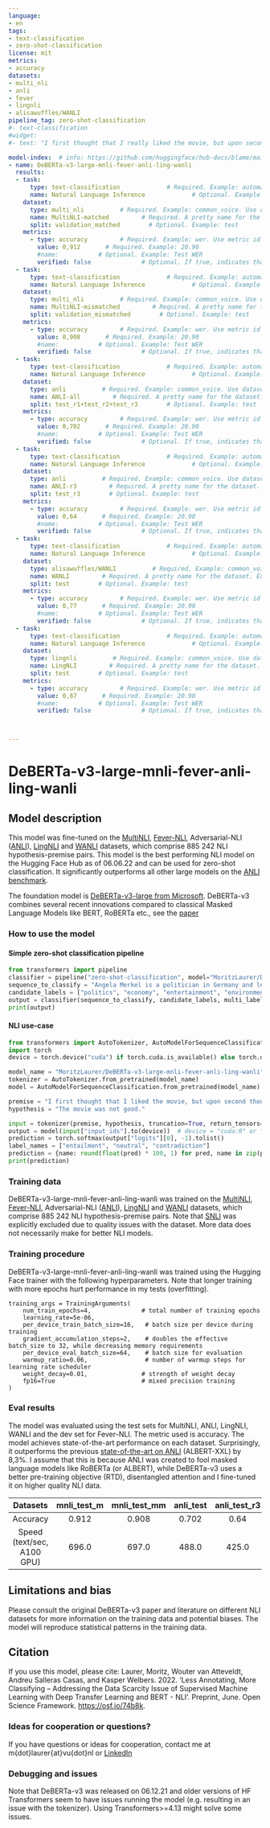```yaml
---
language: 
- en
tags:
- text-classification
- zero-shot-classification
license: mit
metrics:
- accuracy
datasets:
- multi_nli
- anli
- fever
- lingnli
- alisawuffles/WANLI
pipeline_tag: zero-shot-classification
#- text-classification
#widget:
#- text: "I first thought that I really liked the movie, but upon second thought it was actually disappointing. [SEP] The movie was not good."

model-index:  # info: https://github.com/huggingface/hub-docs/blame/main/modelcard.md
- name: DeBERTa-v3-large-mnli-fever-anli-ling-wanli
  results:
  - task:
      type: text-classification             # Required. Example: automatic-speech-recognition
      name: Natural Language Inference             # Optional. Example: Speech Recognition
    dataset:
      type: multi_nli          # Required. Example: common_voice. Use dataset id from https://hf.co/datasets
      name: MultiNLI-matched         # Required. A pretty name for the dataset. Example: Common Voice (French)
      split: validation_matched        # Optional. Example: test
    metrics:
      - type: accuracy         # Required. Example: wer. Use metric id from https://hf.co/metrics
        value: 0,912       # Required. Example: 20.90
        #name:           # Optional. Example: Test WER
        verified: false              # Optional. If true, indicates that evaluation was generated by Hugging Face (vs. self-reported).
  - task:
      type: text-classification             # Required. Example: automatic-speech-recognition
      name: Natural Language Inference             # Optional. Example: Speech Recognition
    dataset:
      type: multi_nli          # Required. Example: common_voice. Use dataset id from https://hf.co/datasets
      name: MultiNLI-mismatched         # Required. A pretty name for the dataset. Example: Common Voice (French)
      split: validation_mismatched        # Optional. Example: test
    metrics:
      - type: accuracy         # Required. Example: wer. Use metric id from https://hf.co/metrics
        value: 0,908       # Required. Example: 20.90
        #name:           # Optional. Example: Test WER
        verified: false              # Optional. If true, indicates that evaluation was generated by Hugging Face (vs. self-reported).
  - task:
      type: text-classification             # Required. Example: automatic-speech-recognition
      name: Natural Language Inference             # Optional. Example: Speech Recognition
    dataset:
      type: anli          # Required. Example: common_voice. Use dataset id from https://hf.co/datasets
      name: ANLI-all         # Required. A pretty name for the dataset. Example: Common Voice (French)
      split: test_r1+test_r2+test_r3        # Optional. Example: test
    metrics:
      - type: accuracy         # Required. Example: wer. Use metric id from https://hf.co/metrics
        value: 0,702       # Required. Example: 20.90
        #name:           # Optional. Example: Test WER
        verified: false              # Optional. If true, indicates that evaluation was generated by Hugging Face (vs. self-reported).
  - task:
      type: text-classification             # Required. Example: automatic-speech-recognition
      name: Natural Language Inference             # Optional. Example: Speech Recognition
    dataset:
      type: anli          # Required. Example: common_voice. Use dataset id from https://hf.co/datasets
      name: ANLI-r3         # Required. A pretty name for the dataset. Example: Common Voice (French)
      split: test_r3        # Optional. Example: test
    metrics:
      - type: accuracy         # Required. Example: wer. Use metric id from https://hf.co/metrics
        value: 0,64       # Required. Example: 20.90
        #name:           # Optional. Example: Test WER
        verified: false              # Optional. If true, indicates that evaluation was generated by Hugging Face (vs. self-reported).
  - task:
      type: text-classification             # Required. Example: automatic-speech-recognition
      name: Natural Language Inference             # Optional. Example: Speech Recognition
    dataset:
      type: alisawuffles/WANLI          # Required. Example: common_voice. Use dataset id from https://hf.co/datasets
      name: WANLI         # Required. A pretty name for the dataset. Example: Common Voice (French)
      split: test        # Optional. Example: test
    metrics:
      - type: accuracy         # Required. Example: wer. Use metric id from https://hf.co/metrics
        value: 0,77       # Required. Example: 20.90
        #name:           # Optional. Example: Test WER
        verified: false              # Optional. If true, indicates that evaluation was generated by Hugging Face (vs. self-reported).
  - task:
      type: text-classification             # Required. Example: automatic-speech-recognition
      name: Natural Language Inference             # Optional. Example: Speech Recognition
    dataset:
      type: lingnli          # Required. Example: common_voice. Use dataset id from https://hf.co/datasets
      name: LingNLI         # Required. A pretty name for the dataset. Example: Common Voice (French)
      split: test        # Optional. Example: test
    metrics:
      - type: accuracy         # Required. Example: wer. Use metric id from https://hf.co/metrics
        value: 0,87       # Required. Example: 20.90
        #name:           # Optional. Example: Test WER
        verified: false              # Optional. If true, indicates that evaluation was generated by Hugging Face (vs. self-reported).



---
```


# DeBERTa-v3-large-mnli-fever-anli-ling-wanli
## Model description
This model was fine-tuned on the [MultiNLI](https://huggingface.co/datasets/multi_nli), [Fever-NLI](https://github.com/easonnie/combine-FEVER-NSMN/blob/master/other_resources/nli_fever.md), Adversarial-NLI ([ANLI](https://huggingface.co/datasets/anli)), [LingNLI](https://arxiv.org/pdf/2104.07179.pdf) and [WANLI](https://huggingface.co/datasets/alisawuffles/WANLI) datasets, which comprise 885 242 NLI hypothesis-premise pairs. This model is the best performing NLI model on the Hugging Face Hub as of 06.06.22 and can be used for zero-shot classification. It significantly outperforms all other large models on the [ANLI benchmark](https://github.com/facebookresearch/anli).

The foundation model is [DeBERTa-v3-large from Microsoft](https://huggingface.co/microsoft/deberta-v3-large). DeBERTa-v3 combines several recent innovations compared to classical Masked Language Models like BERT, RoBERTa etc., see the [paper](https://arxiv.org/abs/2111.09543)


### How to use the model
#### Simple zero-shot classification pipeline
```python
from transformers import pipeline
classifier = pipeline("zero-shot-classification", model="MoritzLaurer/DeBERTa-v3-large-mnli-fever-anli-ling-wanli")
sequence_to_classify = "Angela Merkel is a politician in Germany and leader of the CDU"
candidate_labels = ["politics", "economy", "entertainment", "environment"]
output = classifier(sequence_to_classify, candidate_labels, multi_label=False)
print(output)
```
#### NLI use-case
```python
from transformers import AutoTokenizer, AutoModelForSequenceClassification
import torch
device = torch.device("cuda") if torch.cuda.is_available() else torch.device("cpu")

model_name = "MoritzLaurer/DeBERTa-v3-large-mnli-fever-anli-ling-wanli"
tokenizer = AutoTokenizer.from_pretrained(model_name)
model = AutoModelForSequenceClassification.from_pretrained(model_name)

premise = "I first thought that I liked the movie, but upon second thought it was actually disappointing."
hypothesis = "The movie was not good."

input = tokenizer(premise, hypothesis, truncation=True, return_tensors="pt")
output = model(input["input_ids"].to(device))  # device = "cuda:0" or "cpu"
prediction = torch.softmax(output["logits"][0], -1).tolist()
label_names = ["entailment", "neutral", "contradiction"]
prediction = {name: round(float(pred) * 100, 1) for pred, name in zip(prediction, label_names)}
print(prediction)
```

### Training data
DeBERTa-v3-large-mnli-fever-anli-ling-wanli was trained on the [MultiNLI](https://huggingface.co/datasets/multi_nli), [Fever-NLI](https://github.com/easonnie/combine-FEVER-NSMN/blob/master/other_resources/nli_fever.md), Adversarial-NLI ([ANLI](https://huggingface.co/datasets/anli)), [LingNLI](https://arxiv.org/pdf/2104.07179.pdf) and [WANLI](https://huggingface.co/datasets/alisawuffles/WANLI) datasets, which comprise 885 242 NLI hypothesis-premise pairs. Note that [SNLI](https://huggingface.co/datasets/snli) was explicitly excluded due to quality issues with the dataset. More data does not necessarily make for better NLI models. 

### Training procedure
DeBERTa-v3-large-mnli-fever-anli-ling-wanli was trained using the Hugging Face trainer with the following hyperparameters. Note that longer training with more epochs hurt performance in my tests (overfitting).


```
training_args = TrainingArguments(
    num_train_epochs=4,              # total number of training epochs
    learning_rate=5e-06,
    per_device_train_batch_size=16,   # batch size per device during training
    gradient_accumulation_steps=2,    # doubles the effective batch_size to 32, while decreasing memory requirements
    per_device_eval_batch_size=64,    # batch size for evaluation
    warmup_ratio=0.06,                # number of warmup steps for learning rate scheduler
    weight_decay=0.01,               # strength of weight decay
    fp16=True                        # mixed precision training
)
```

### Eval results
The model was evaluated using the test sets for MultiNLI, ANLI, LingNLI, WANLI and the dev set for Fever-NLI. The metric used is accuracy.
The model achieves state-of-the-art performance on each dataset. Surprisingly, it outperforms the previous [state-of-the-art on ANLI](https://github.com/facebookresearch/anli) (ALBERT-XXL) by 8,3%. I assume that this is because ANLI was created to fool masked language models like RoBERTa (or ALBERT), while DeBERTa-v3 uses a better pre-training objective (RTD), disentangled attention and I fine-tuned it on higher quality NLI data. 

|Datasets|mnli_test_m|mnli_test_mm|anli_test|anli_test_r3|ling_test|wanli_test|
| :---: | :---: | :---: | :---: | :---: | :---: | :---: |
|Accuracy|0.912|0.908|0.702|0.64|0.87|0.77|
|Speed (text/sec, A100 GPU)|696.0|697.0|488.0|425.0|828.0|980.0|

## Limitations and bias
Please consult the original DeBERTa-v3 paper and literature on different NLI datasets for more information on the training data and potential biases. The model will reproduce statistical patterns in the training data. 

## Citation
If you use this model, please cite: Laurer, Moritz, Wouter van Atteveldt, Andreu Salleras Casas, and Kasper Welbers. 2022. ‘Less Annotating, More Classifying – Addressing the Data Scarcity Issue of Supervised Machine Learning with Deep Transfer Learning and BERT - NLI’. Preprint, June. Open Science Framework. https://osf.io/74b8k.

### Ideas for cooperation or questions?
If you have questions or ideas for cooperation, contact me at m{dot}laurer{at}vu{dot}nl or [LinkedIn](https://www.linkedin.com/in/moritz-laurer/)

### Debugging and issues
Note that DeBERTa-v3 was released on 06.12.21 and older versions of HF Transformers seem to have issues running the model (e.g. resulting in an issue with the tokenizer). Using Transformers>=4.13 might solve some issues. 
